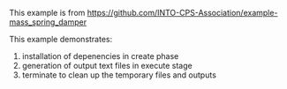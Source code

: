 
This example is from https://github.com/INTO-CPS-Association/example-mass_spring_damper

This example demonstrates:

1) installation of depenencies in create phase
2) generation of output text files in execute stage
3) terminate to clean up the temporary files and outputs

